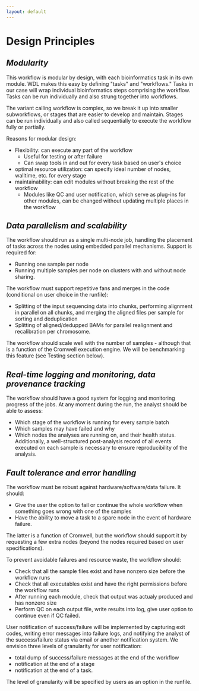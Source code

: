 ```yaml
---
layout: default
---
```


# Design Principles
## _Modularity_
This workflow is modular by design, with each bioinformatics task in its own module. WDL makes this easy by defining "tasks" and "workflows." Tasks in our case will wrap individual bioinformatics steps comprising the workflow. Tasks can be run individually and also strung together into workflows.

The variant calling workflow is complex, so we break it up into smaller subworkflows, or stages that are easier to develop and maintain. Stages can be run individually and also called sequentially to execute the workflow fully or partially.

Reasons for modular design:

- Flexibility: can execute any part of the workflow
   - Useful for testing or after failure
   - Can swap tools in and out for every task based on user's choice
- optimal resource utilization: can specify ideal number of nodes, walltime, etc. for every stage
- maintainability: can edit modules without breaking the rest of the workflow
    - Modules like QC and user notification, which serve as plug-ins for other modules, can be changed without updating multiple places in        the workflow
## _Data parallelism and scalability_
The workflow should run as a single multi-node job, handling the placement of tasks across the nodes using embedded parallel mechanisms. Support is required for:

- Running one sample per node
- Running multiple samples per node on clusters with and without node sharing.

The workflow must support repetitive fans and merges in the code (conditional on user choice in the runfile):
- Splitting of the input sequencing data into chunks, performing alignment in parallel on all chunks, and merging the aligned files per       sample for sorting and deduplication
- Splitting of aligned/dedupped BAMs for parallel realignment and recalibration per chromosome.

The workflow should scale well with the number of samples - although that is a function of the Cromwell execution engine. We will be benchmarking this feature (see Testing section below).

## _Real-time logging and monitoring, data provenance tracking_
The workflow should have a good system for logging and monitoring progress of the jobs. At any moment during the run, the analyst should be able to assess:

- Which stage of the workflow is running for every sample batch
- Which samples may have failed and why
- Which nodes the analyses are running on, and their health status.
Additionally, a well-structured post-analysis record of all events executed on each sample is necessary to ensure reproducibility of the analysis.

## _Fault tolerance and error handling_
The workflow must be robust against hardware/software/data failure. It should:

- Give the user the option to fail or continue the whole workflow when something goes wrong with one of the samples
- Have the ability to move a task to a spare node in the event of hardware failure.

The latter is a function of Cromwell, but the workflow should support it by requesting a few extra nodes (beyond the nodes required based on user specifications).

To prevent avoidable failures and resource waste, the workflow should:

- Check that all the sample files exist and have nonzero size before the workflow runs
- Check that all executables exist and have the right permissions before the workflow runs
- After running each module, check that output was actualy produced and has nonzero size
- Perform QC on each output file, write results into log, give user option to continue even if QC failed.

User notification of success/failure will be implemented by capturing exit codes, writing error messages into failure logs, and notifying the analyst of the success/failure status via email or another notification system. We envision three levels of granularity for user notification:

- total dump of success/failure messages at the end of the workflow
- notification at the end of a stage
- notification at the end of a task.

The level of granularity will be specified by users as an option in the runfile.
